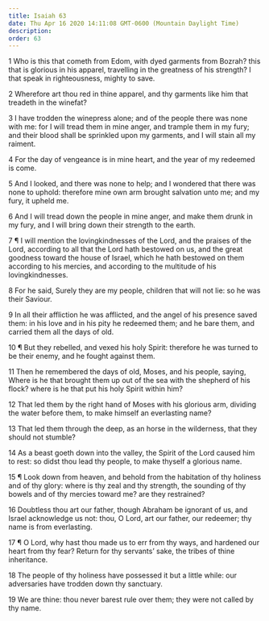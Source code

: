 ```yaml
---
title: Isaiah 63
date: Thu Apr 16 2020 14:11:08 GMT-0600 (Mountain Daylight Time)
description: 
order: 63
---
```


<p>
  1 Who is this that cometh from Edom, with dyed garments from Bozrah? this that
  is glorious in his apparel, travelling in the greatness of his strength? I
  that speak in righteousness, mighty to save.
</p>
<p>
  2 Wherefore art thou red in thine apparel, and thy garments like him that
  treadeth in the winefat?
</p>
<p>
  3 I have trodden the winepress alone; and of the people there was none with
  me: for I will tread them in mine anger, and trample them in my fury; and
  their blood shall be sprinkled upon my garments, and I will stain all my
  raiment.
</p>
<p>
  4 For the day of vengeance is in mine heart, and the year of my redeemed is
  come.
</p>
<span></span>
<p>
  5 And I looked, and there was none to help; and I wondered that there was none
  to uphold: therefore mine own arm brought salvation unto me; and my fury, it
  upheld me.
</p>
<p>
  6 And I will tread down the people in mine anger, and make them drunk in my
  fury, and I will bring down their strength to the earth.
</p>
<p>
  7 &#xB6; I will mention the lovingkindnesses of the Lord, and the praises of
  the Lord, according to all that the Lord hath bestowed on us, and the great
  goodness toward the house of Israel, which he hath bestowed on them according
  to his mercies, and according to the multitude of his lovingkindnesses.
</p>
<p>
  8 For he said, Surely they are my people, children that will not lie: so he
  was their Saviour.
</p>
<p>
  9 In all their affliction he was afflicted, and the angel of his presence
  saved them: in his love and in his pity he redeemed them; and he bare them,
  and carried them all the days of old.
</p>
<p>
  10 &#xB6; But they rebelled, and vexed his holy Spirit: therefore he was
  turned to be their enemy, and he fought against them.
</p>
<p>
  11 Then he remembered the days of old, Moses, and his people, saying, Where is
  he that brought them up out of the sea with the shepherd of his flock? where
  is he that put his holy Spirit within him?
</p>
<p>
  12 That led them by the right hand of Moses with his glorious arm, dividing
  the water before them, to make himself an everlasting name?
</p>
<p>
  13 That led them through the deep, as an horse in the wilderness, that they
  should not stumble?
</p>
<p>
  14 As a beast goeth down into the valley, the Spirit of the Lord caused him to
  rest: so didst thou lead thy people, to make thyself a glorious name.
</p>
<p>
  15 &#xB6; Look down from heaven, and behold from the habitation of thy
  holiness and of thy glory: where is thy zeal and thy strength, the sounding of
  thy bowels and of thy mercies toward me? are they restrained?
</p>
<p>
  16 Doubtless thou art our father, though Abraham be ignorant of us, and Israel
  acknowledge us not: thou, O Lord, art our father, our redeemer; thy name is
  from everlasting.
</p>
<p>
  17 &#xB6; O Lord, why hast thou made us to err from thy ways, and hardened our
  heart from thy fear? Return for thy servants&#x2019; sake, the tribes of thine
  inheritance.
</p>
<p>
  18 The people of thy holiness have possessed it but a little while: our
  adversaries have trodden down thy sanctuary.
</p>
<p>
  19 We are thine: thou never barest rule over them; they were not called by thy
  name.
</p>

